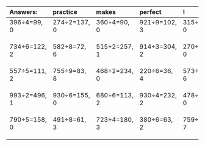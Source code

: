 | Answers: | practice | makes | perfect | ! |
| :--- | :--- | :--- | :--- | :--- |
| 396÷4=99, 0 | 274÷2=137, 0 | 360÷4=90, 0 | 921÷9=102, 3 | 315÷7=45, 0 | 
|   |   |   |   |   | 
|   |   |   |   |   | 
|   |   |   |   |   | 
| 734÷6=122, 2 | 582÷8=72, 6 | 515÷2=257, 1 | 914÷3=304, 2 | 270÷5=54, 0 | 
|   |   |   |   |   | 
|   |   |   |   |   | 
|   |   |   |   |   | 
| 557÷5=111, 2 | 755÷9=83, 8 | 468÷2=234, 0 | 220÷6=36, 4 | 573÷7=81, 6 | 
|   |   |   |   |   | 
|   |   |   |   |   | 
|   |   |   |   |   | 
| 993÷2=496, 1 | 930÷6=155, 0 | 680÷6=113, 2 | 930÷4=232, 2 | 478÷2=239, 0 | 
|   |   |   |   |   | 
|   |   |   |   |   | 
|   |   |   |   |   | 
| 790÷5=158, 0 | 491÷8=61, 3 | 723÷4=180, 3 | 380÷6=63, 2 | 759÷8=94, 7 | 
|   |   |   |   |   | 
|   |   |   |   |   | 
|   |   |   |   |   | 
